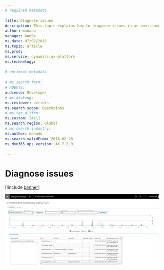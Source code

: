 ```yaml
---
# required metadata

title: Diagnose issues
description: This topic explains how to diagnose issues in an environment on the New Infrastructure Stack
author: manado
manager: AnnBe
ms.date: 07/02/2018
ms.topic: article
ms.prod: 
ms.service: dynamics-ax-platform
ms.technology: 

# optional metadata

# ms.search.form: 
# ROBOTS: 
audience: Developer
# ms.devlang: 
ms.reviewer: sericks
ms.search.scope: Operations
# ms.tgt_pltfrm: 
ms.custom: 24211
ms.search.region: Global
# ms.search.industry: 
ms.author: manado
ms.search.validFrom: 2016-02-28
ms.dyn365.ops.version: AX 7.0.0

---
```


# Diagnose issues 

[!include [banner](../includes/banner.md)]

[![Diagnose Issues](./media/DiagnoseIssues.jpg)](./media/DiagnoseIssues.jpg)
